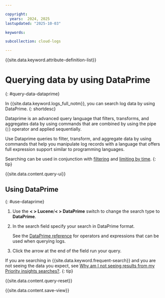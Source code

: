 ```yaml
---

copyright:
  years:  2024, 2025
lastupdated: "2025-10-03"

keywords:

subcollection: cloud-logs

---
```


{{site.data.keyword.attribute-definition-list}}



# Querying data by using DataPrime
{: #query-data-dataprime}

In {{site.data.keyword.logs_full_notm}}, you can search log data by using DataPrime.
{: shortdesc}

Dataprime is an advanced query language that filters, transforms, and aggregates data by using commands that are combined by using the pipe (`|`) operator and applied sequentially.

Use Dataprime queries to filter, transform, and aggregate data by using commands that help you manipulate log records with a language that offers full expression support similar to programming languages.

Searching can be used in conjunction with [filtering](/docs/cloud-logs?topic=cloud-logs-query-data-filter) and [limiting by time](/docs/cloud-logs?topic=cloud-logs-query-data-time).
{: tip}


{{site.data.content.query-ui}}

## Using DataPrime
{: #use-dataprime}

1. Use the **< > Lucene**/**< > DataPrime** switch to change the search type to **DataPrime**.

2. In the search field specify your search in DataPrime format.

   See the [DataPrime reference](/docs/cloud-logs?topic=cloud-logs-dataprime-ref) for operators and expressions that can be used when querying logs.

3. Click the arrow at the end of the field run your query.

If you are searching in {{site.data.keyword.frequent-search}} and you are not seeing the data you expect, see [Why am I not seeing results from my Priority insights searches?](/docs/cloud-logs?topic=cloud-logs-ts-mapping-exceptions).
{: tip}


{{site.data.content.query-reset}}


{{site.data.content.save-view}}
